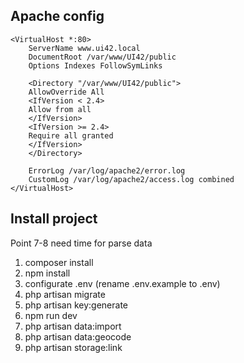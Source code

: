 ## Apache config
```
<VirtualHost *:80>
    ServerName www.ui42.local
    DocumentRoot /var/www/UI42/public
    Options Indexes FollowSymLinks
    
    <Directory "/var/www/UI42/public">
    AllowOverride All
    <IfVersion < 2.4>
    Allow from all
    </IfVersion>
    <IfVersion >= 2.4>
    Require all granted
    </IfVersion>
    </Directory>
    
    ErrorLog /var/log/apache2/error.log
    CustomLog /var/log/apache2/access.log combined
</VirtualHost>
```
## Install project

<p>Point 7-8 need time for parse data</p>

1. composer install
2. npm install
3. configurate .env (rename .env.example to .env)
4. php artisan migrate
5. php artisan key:generate
6. npm run dev
7. php artisan data:import
8. php artisan data:geocode
9. php artisan storage:link
